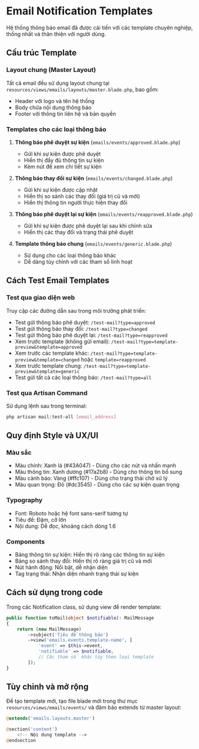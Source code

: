 # Email Notification Templates

Hệ thống thông báo email đã được cải tiến với các template chuyên nghiệp, thống nhất và thân thiện với người dùng.

## Cấu trúc Template

### Layout chung (Master Layout)

Tất cả email đều sử dụng layout chung tại `resources/views/emails/layouts/master.blade.php`, bao gồm:

- Header với logo và tên hệ thống
- Body chứa nội dung thông báo
- Footer với thông tin liên hệ và bản quyền

### Templates cho các loại thông báo

1. **Thông báo phê duyệt sự kiện** (`emails/events/approved.blade.php`)
   - Gửi khi sự kiện được phê duyệt
   - Hiển thị đầy đủ thông tin sự kiện
   - Kèm nút để xem chi tiết sự kiện

2. **Thông báo thay đổi sự kiện** (`emails/events/changed.blade.php`)
   - Gửi khi sự kiện được cập nhật
   - Hiển thị so sánh các thay đổi (giá trị cũ và mới)
   - Hiển thị thông tin người thực hiện thay đổi

3. **Thông báo phê duyệt lại sự kiện** (`emails/events/reapproved.blade.php`)
   - Gửi khi sự kiện được phê duyệt lại sau khi chỉnh sửa
   - Hiển thị các thay đổi và trạng thái phê duyệt

4. **Template thông báo chung** (`emails/events/generic.blade.php`)
   - Sử dụng cho các loại thông báo khác
   - Dễ dàng tùy chỉnh với các tham số linh hoạt

## Cách Test Email Templates

### Test qua giao diện web

Truy cập các đường dẫn sau trong môi trường phát triển:

- Test gửi thông báo phê duyệt: `/test-mail?type=approved`
- Test gửi thông báo thay đổi: `/test-mail?type=changed`
- Test gửi thông báo phê duyệt lại: `/test-mail?type=reapproved`
- Xem trước template (không gửi email): `/test-mail?type=template-preview&template=approved`
- Xem trước các template khác: `/test-mail?type=template-preview&template=changed` hoặc `template=reapproved`
- Xem trước template chung: `/test-mail?type=template-preview&template=generic`
- Test gửi tất cả các loại thông báo: `/test-mail?type=all`

### Test qua Artisan Command

Sử dụng lệnh sau trong terminal:

```bash
php artisan mail:test-all [email_address]
```

## Quy định Style và UX/UI

### Màu sắc

- Màu chính: Xanh lá (#43A047) - Dùng cho các nút và nhấn mạnh
- Màu thông tin: Xanh dương (#17a2b8) - Dùng cho thông tin bổ sung
- Màu cảnh báo: Vàng (#ffc107) - Dùng cho trạng thái chờ xử lý
- Màu quan trọng: Đỏ (#dc3545) - Dùng cho các sự kiện quan trọng

### Typography

- Font: Roboto hoặc hệ font sans-serif tương tự
- Tiêu đề: Đậm, cỡ lớn
- Nội dung: Dễ đọc, khoảng cách dòng 1.6

### Components

- Bảng thông tin sự kiện: Hiển thị rõ ràng các thông tin sự kiện
- Bảng so sánh thay đổi: Hiển thị rõ ràng giá trị cũ và mới
- Nút hành động: Nổi bật, dễ nhận diện
- Tag trạng thái: Nhận diện nhanh trạng thái sự kiện

## Cách sử dụng trong code

Trong các Notification class, sử dụng view để render template:

```php
public function toMail(object $notifiable): MailMessage
{
    return (new MailMessage)
        ->subject('Tiêu đề thông báo')
        ->view('emails.events.template-name', [
            'event' => $this->event,
            'notifiable' => $notifiable,
            // Các tham số khác tùy theo loại template
        ]);
}
```

## Tùy chỉnh và mở rộng

Để tạo template mới, tạo file blade mới trong thư mục `resources/views/emails/events/` và đảm bảo extends từ master layout:

```php
@extends('emails.layouts.master')

@section('content')
    <!-- Nội dung template -->
@endsection
```
